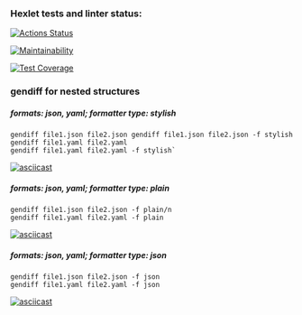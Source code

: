 ### Hexlet tests and linter status:
[![Actions Status](https://github.com/VictoriaBoyarkina/frontend-project-46/workflows/hexlet-check/badge.svg)](https://github.com/VictoriaBoyarkina/frontend-project-46/actions)

[![Maintainability](https://api.codeclimate.com/v1/badges/c1b5c772154670f0a1e9/maintainability)](https://codeclimate.com/github/VictoriaBoyarkina/frontend-project-46/maintainability)

[![Test Coverage](https://api.codeclimate.com/v1/badges/c1b5c772154670f0a1e9/test_coverage)](https://codeclimate.com/github/VictoriaBoyarkina/frontend-project-46/test_coverage)

### gendiff for nested structures 

##### formats: json, yaml; formatter type: stylish

	gendiff file1.json file2.json gendiff file1.json file2.json -f stylish
	gendiff file1.yaml file2.yaml
	gendiff file1.yaml file2.yaml -f stylish`

[![asciicast](https://asciinema.org/a/S22qCE5hsIf40CduaGonyBSOc.svg)](https://asciinema.org/a/S22qCE5hsIf40CduaGonyBSOc)

##### formats: json, yaml; formatter type: plain

	gendiff file1.json file2.json -f plain/n
	gendiff file1.yaml file2.yaml -f plain

[![asciicast](https://asciinema.org/a/Ra0lm4qrOaMBLoulqJIqEIug8.svg)](https://asciinema.org/a/Ra0lm4qrOaMBLoulqJIqEIug8)

##### formats: json, yaml; formatter type: json

	gendiff file1.json file2.json -f json
	gendiff file1.yaml file2.yaml -f json

[![asciicast](https://asciinema.org/a/1KB0LrjMRrM8AzmqyZqDLHLnb.svg)](https://asciinema.org/a/1KB0LrjMRrM8AzmqyZqDLHLnb)
